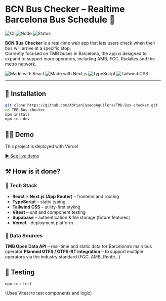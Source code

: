 # BCN Bus Checker – Realtime Barcelona Bus Schedule 🚌

![CI](https://github.com/AdrianCasadoAguilera/TMB-Bus-checker/actions/workflows/ci.yml/badge.svg)
![Node](https://img.shields.io/badge/node-%3E=20.0.0-green)
![Status](https://img.shields.io/badge/status-in%20progress-yellow)


**BCN Bus Checker** is a real-time web app that lets users check when their bus will arrive at a specific stop.  
Currently focused on TMB buses in Barcelona, the app is designed to expand to support more operators, including AMB, FGC, Rodalies and the metro network.

![Made with React](https://img.shields.io/badge/-React-61DAFB?logo=react&logoColor=white)
![Made with Next.js](https://img.shields.io/badge/-Next.js-black?logo=next.js)
![TypeScript](https://img.shields.io/badge/-TypeScript-3178c6?logo=typescript&logoColor=white)
![Tailwind CSS](https://img.shields.io/badge/-TailwindCSS-38b2ac?logo=tailwind-css&logoColor=white)

---

## 💾 Installation

```bash
git clone https://github.com/AdrianCasadoAguilera/TMB-Bus-checker.git
cd TMB-Bus-checker
npm install
npm run dev
```

## 👨‍💻 Demo
This project is deployed with Vercel

[▶️ See live demo](https://tmb-bus-checker.vercel.app)

## ⚒️ How is it done?
### 🧱 Tech Stack
- **React + Next.js (App Router)** – frontend and routing
- **TypeScript** – static typing
- **Tailwind CSS** – utility-first styling
- **Vitest** – unit and component testing
- **Supabase** – authentication & file storage (future features)
- **Vercel** – deployment platform

### 🔌 Data Sources
**TMB Open Data API** – real-time and static data for Barcelona’s main bus operator
**Planned GTFS / GTFS-RT integration** – to support multiple operators via the industry standard (FGC, AMB, Renfe...)

## 🧪 Testing
```
npm run test
```
(Uses Vitest to test components and logic)

